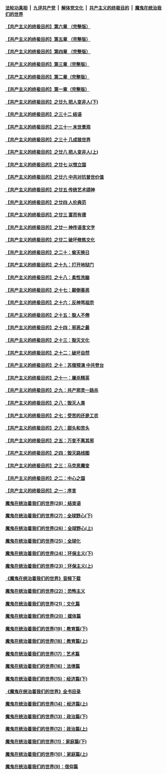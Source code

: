 ####  [法轮功真相](../../../../basic/blob/master/README.md?t=04300501) &nbsp;|&nbsp; [九评共产党](../../../../9ping.md/blob/master/README.md?t=04300501) &nbsp;|&nbsp; [解体党文化](../../../../jtdwh.md/blob/master/README.md?t=04300501)  &nbsp;|&nbsp; [共产主义的终极目的](../../../../gczydzjmd.md/blob/master/README.md?t=04300501) &nbsp;|&nbsp; [魔鬼在统治我们的世界](../../../../mgztzwmdsj.md/blob/master/README.md?t=04300501) 

#### [【共产主义的终极目的】第六章 （完整版）](../pages/nsc422/n11428913.md?t=04300501) 

#### [【共产主义的终极目的】第五章 （完整版）](../pages/nsc422/n11428912.md?t=04300501) 

#### [【共产主义的终极目的】第四章 （完整版）](../pages/nsc422/n11428907.md?t=04300501) 

#### [【共产主义的终极目的】第三章（完整版）](../pages/nsc422/n11428848.md?t=04300501) 

#### [【共产主义的终极目的】第二章（完整版）](../pages/nsc422/n11428831.md?t=04300501) 

#### [【共产主义的终极目的】第一章（完整版）](../pages/nsc422/n11417651.md?t=04300501) 

#### [【共产主义的终极目的】之廿九 把人变非人(下)](../pages/nsc422/n11344140.md?t=04300501) 

#### [【共产主义的终极目的】之三十二 结语](../pages/nsc422/n11360535.md?t=04300501) 

#### [【共产主义的终极目的】之三十一 末世景观](../pages/nsc422/n11351129.md?t=04300501) 

#### [【共产主义的终极目的】之三十 几成狼世界](../pages/nsc422/n11348280.md?t=04300501) 

#### [【共产主义的终极目的】之廿八 把人变非人(上)](../pages/nsc422/n11340492.md?t=04300501) 

#### [【共产主义的终极目的】之廿七 以恨立国](../pages/nsc422/n11336944.md?t=04300501) 

#### [【共产主义的终极目的】之廿六 中共对抗普世价值](../pages/nsc422/n11324785.md?t=04300501) 

#### [【共产主义的终极目的】之廿五 传统艺术颂神](../pages/nsc422/n11296396.md?t=04300501) 

#### [【共产主义的终极目的】之廿四 人伦典范](../pages/nsc422/n11296397.md?t=04300501) 

#### [【共产主义的终极目的】之廿三 富而有德](../pages/nsc422/n11283598.md?t=04300501) 

#### [【共产主义的终极目的】之廿一 神传语言文字](../pages/nsc422/n11263265.md?t=04300501) 

#### [【共产主义的终极目的】之廿二 破坏修炼文化](../pages/nsc422/n11245728.md?t=04300501) 

#### [【共产主义的终极目的】之二十：偷天换日](../pages/nsc422/n11238846.md?t=04300501) 

#### [【共产主义的终极目的】之十九：打开地狱门](../pages/nsc422/n11206376.md?t=04300501) 

#### [【共产主义的终极目的】之十八：柔性洗脑](../pages/nsc422/n11199994.md?t=04300501) 

#### [【共产主义的终极目的】之十七：颠倒善恶](../pages/nsc422/n11179782.md?t=04300501) 

#### [【共产主义的终极目的】之十六：反神骂祖宗](../pages/nsc422/n11166798.md?t=04300501) 

#### [【共产主义的终极目的】之十五：毁人不倦](../pages/nsc422/n11166792.md?t=04300501) 

#### [【共产主义的终极目的】之十四：邪恶之最](../pages/nsc422/n11150249.md?t=04300501) 

#### [【共产主义的终极目的】之十三：毁灭文化](../pages/nsc422/n11135227.md?t=04300501) 

#### [【共产主义的终极目的】之十二：破坏自然](../pages/nsc422/n11135214.md?t=04300501) 

#### [【共产主义的终极目的】之十：苏俄预演 中共登台](../pages/nsc422/n11118424.md?t=04300501) 

#### [【共产主义的终极目的】之十一：屠杀精英](../pages/nsc422/n11118442.md?t=04300501) 

#### [【共产主义的终极目的】之九：共产邪灵一路杀](../pages/nsc422/n11114139.md?t=04300501) 

#### [【共产主义的终极目的】之八：毁灭人类](../pages/nsc422/n11108503.md?t=04300501) 

#### [【共产主义的终极目的】之七：受苦的还是工农](../pages/nsc422/n11101809.md?t=04300501) 

#### [【共产主义的终极目的】之六：甜头和苦头](../pages/nsc422/n11096971.md?t=04300501) 

#### [【共产主义的终极目的】之五：万变不离其邪](../pages/nsc422/n11091285.md?t=04300501) 

#### [【共产主义的终极目的】之四：毁灭路线图](../pages/nsc422/n11086284.md?t=04300501) 

#### [【共产主义的终极目的】之三：马克思魔变](../pages/nsc422/n11061941.md?t=04300501) 

#### [【共产主义的终极目的】之二：中心之国](../pages/nsc422/n11047728.md?t=04300501) 

#### [【共产主义的终极目的】之一：序言](../pages/nsc422/n11086077.md?t=04300501) 

#### [魔鬼在统治着我们的世界(28)：结束语](../pages/nsc422/n10936246.md?t=04300501) 

#### [魔鬼在统治着我们的世界(27)：全球野心(下)](../pages/nsc422/n10928319.md?t=04300501) 

#### [魔鬼在统治着我们的世界(26)：全球野心(上)](../pages/nsc422/n10900318.md?t=04300501) 

#### [魔鬼在统治着我们的世界(25)：全球化](../pages/nsc422/n10788205.md?t=04300501) 

#### [魔鬼在统治着我们的世界(24)：环保主义(下)](../pages/nsc422/n10695307.md?t=04300501) 

#### [魔鬼在统治着我们的世界(23)：环保主义(上)](../pages/nsc422/n10688613.md?t=04300501) 

#### [《魔鬼在统治着我们的世界》音频下载](../pages/nsc422/n10635553.md?t=04300501) 

#### [魔鬼在统治着我们的世界(22)：恐怖主义](../pages/nsc422/n10614727.md?t=04300501) 

#### [魔鬼在统治着我们的世界(21)：文化篇](../pages/nsc422/n10597706.md?t=04300501) 

#### [魔鬼在统治着我们的世界(20)：媒体篇](../pages/nsc422/n10586579.md?t=04300501) 

#### [魔鬼在统治着我们的世界(19)：教育篇(下)](../pages/nsc422/n10564808.md?t=04300501) 

#### [魔鬼在统治着我们的世界(18)：教育篇(上)](../pages/nsc422/n10526970.md?t=04300501) 

#### [魔鬼在统治着我们的世界(17)：艺术篇](../pages/nsc422/n10499093.md?t=04300501) 

#### [魔鬼在统治着我们的世界(16)：法律篇](../pages/nsc422/n10485969.md?t=04300501) 

#### [魔鬼在统治着我们的世界(15)：经济篇(下)](../pages/nsc422/n10469975.md?t=04300501) 

#### [《魔鬼在统治着我们的世界》全书目录](../pages/nsc422/n10464261.md?t=04300501) 

#### [魔鬼在统治着我们的世界(14)：经济篇(上)](../pages/nsc422/n10457370.md?t=04300501) 

#### [魔鬼在统治着我们的世界(13)：政治篇(下)](../pages/nsc422/n10448270.md?t=04300501) 

#### [魔鬼在统治着我们的世界(12)：政治篇(上)](../pages/nsc422/n10444576.md?t=04300501) 

#### [魔鬼在统治着我们的世界(11)：家庭篇(下)](../pages/nsc422/n10440961.md?t=04300501) 

#### [魔鬼在统治着我们的世界(10)：家庭篇(上)](../pages/nsc422/n10435448.md?t=04300501) 

#### [魔鬼在统治着我们的世界(9)：信仰篇](../pages/nsc422/n10432159.md?t=04300501) 

